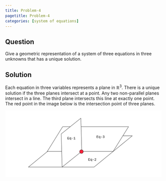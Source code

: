 ```yaml
---
title: Problem-4
pagetitle: Problem-4
categories: [system of equations]
---
```


## Question

Give a geometric representation of a system of three equations in three unknowns that has a unique solution.

## Solution

Each equation in three variables represents a plane in $\mathbb{R}^{3}$. There is a unique solution if the three planes intersect at a point. Any two non-parallel planes intersect in a line. The third plane intersects this line at exactly one point. The red point in the image below is the intersection point of three planes.

![](/assets/images/img_001.png)